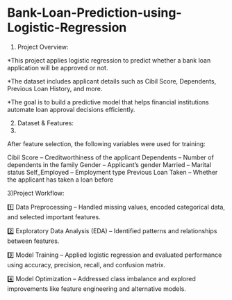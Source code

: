 # Bank-Loan-Prediction-using-Logistic-Regression
1) Project Overview:

  *This project applies logistic regression to predict whether a bank loan application will be approved or not.
  
  *The dataset includes applicant details such as Cibil Score, Dependents, Previous Loan History, and more. 
  
  *The goal is to build a predictive model that helps financial institutions automate loan approval decisions efficiently.

2) Dataset & Features:
3) 
After feature selection, the following variables were used for training:

Cibil Score – Creditworthiness of the applicant
Dependents – Number of dependents in the family
Gender – Applicant’s gender
Married – Marital status
Self_Employed – Employment type
Previous Loan Taken – Whether the applicant has taken a loan before

3)Project Workflow:

1️⃣ Data Preprocessing – Handled missing values, encoded categorical data, and selected important features.

2️⃣ Exploratory Data Analysis (EDA) – Identified patterns and relationships between features.

3️⃣ Model Training – Applied logistic regression and evaluated performance using accuracy, precision, recall, and confusion matrix.

4️⃣ Model Optimization – Addressed class imbalance and explored improvements like feature engineering and alternative models.
